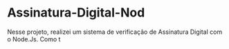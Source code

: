 # Assinatura-Digital-Nod
Nesse projeto, realizei um sistema de verificação de Assinatura Digital com o Node.Js. Como t
